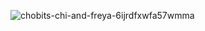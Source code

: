 ![chobits-chi-and-freya-6ijrdfxwfa57wmma](https://github.com/Joaogabs1346/Joaogabs1346/assets/68170368/6eb64bfd-eb81-496f-9628-3588252a718d)
